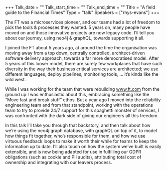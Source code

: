 +++
Talk_date = ""
Talk_start_time = ""
Talk_end_time = ""
Title = "A field guide to the Financial Times"
Type = "talk"
Speakers = ["rhys-evans"]
+++

The FT was a microservices pioneer, and our teams had a lot of freedom to pick the tools & processes they wanted. 5 years on, many people have moved on and those innovative projects are now legacy code. I’ll tell you about our journey, using neo4j & graphQL, towards supporting it all.

I joined the FT about 5 years ago, at around the time the organisation was moving away from a top down, centrally controlled, architect-driven software delivery approach, towards a far more democratised model. After 5 years of this looser model, there are surely few workplaces that have such diversity in the way their business critical services are architected; we use different languages, deploy pipelines, monitoring tools, … it’s kinda like the wild west.

While I was working for the team that were rebuilding www.ft.com from the ground up I was enthusiastic about this, embracing something like the “Move fast and break stuff” ethos. But a year ago I moved into the reliability engineering team and from that standpoint, working with the operations team to try to provide 24/7 support for this spaghetti monster of services, I was confronted with the dark side of giving our engineers all this freedom.

In this talk I’ll take you through that backstory, and then talk about how we’re using the neo4j graph database, with graphQL on top of it, to model how things fit together, who’s responsible for them, and how we use virtuous feedback loops to make it worth their while for teams to keep the information up to date. I’ll also touch on how the system we’ve built is easily extensible, and is now being adapted for use in fulfilling our GDPR obligations (such as cookie and PII audits), attributing total cost of ownership and integrating with our leavers process.